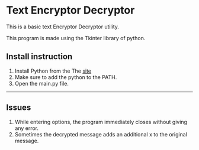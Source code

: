 # Text Encryptor Decryptor
This is a basic text Encryptor Decryptor utility. 


This program is made using the Tkinter library of python.

## Install instruction
1. Install Python from the The [site](www.python.org)
2. Make sure to add the python to the PATH.
3. Open the main.py file.

---
## Issues

1. While entering options, the program immediately closes without giving any error.
2. Sometimes the decrypted message adds an additional x to the original message.
